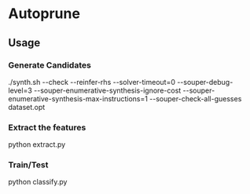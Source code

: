 
# Autoprune

## Usage

### Generate Candidates

./synth.sh --check --reinfer-rhs --solver-timeout=0 --souper-debug-level=3 --souper-enumerative-synthesis-ignore-cost --souper-enumerative-synthesis-max-instructions=1 --souper-check-all-guesses dataset.opt

### Extract the features

python extract.py

### Train/Test

python classify.py
